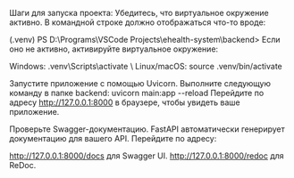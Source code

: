 Шаги для запуска проекта:
Убедитесь, что виртуальное окружение активно. В командной строке должно отображаться что-то вроде:


(.venv) PS D:\Programs\VSCode Projects\ehealth-system\backend>
Если оно не активно, активируйте виртуальное окружение:

Windows:
.venv\Scripts\activate \\
Linux/macOS:
source .venv/bin/activate

Запустите приложение с помощью Uvicorn. Выполните следующую команду в папке backend: uvicorn main:app --reload
Перейдите по адресу http://127.0.0.1:8000 в браузере, чтобы увидеть ваше приложение.


Проверьте Swagger-документацию. FastAPI автоматически генерирует документацию для вашего API. Перейдите по адресу:

http://127.0.0.1:8000/docs для Swagger UI.
http://127.0.0.1:8000/redoc для ReDoc.

